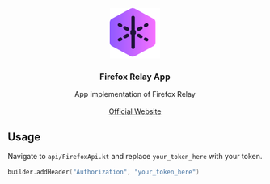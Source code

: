 <p align="center">
  <a href="https://github.com/othneildrew/Best-README-Template">
    <img src="assets/relay-logo.svg" width="100" height="100" alt="Relay" />
  </a>

  <h3 align="center">Firefox Relay App</h3>

  <p align="center">
    App implementation of Firefox Relay
    <br />
    <br />
    <a href="https://relay.firefox.com/">Official Website</a>
<!--     · -->
<!--     <a href="https://www.figma.com/file/zNhbCeUmV3s5qBKtHY0l9l/0.-Assets-Design-System?type=design&node-id=2100-2325&mode=design&t=EcgPDh82rI71YdAz-0">Design System</a> -->
</p>

## Usage

Navigate to `api/FirefoxApi.kt` and replace `your_token_here` with your token.
```kotlin
builder.addHeader("Authorization", "your_token_here")
```
